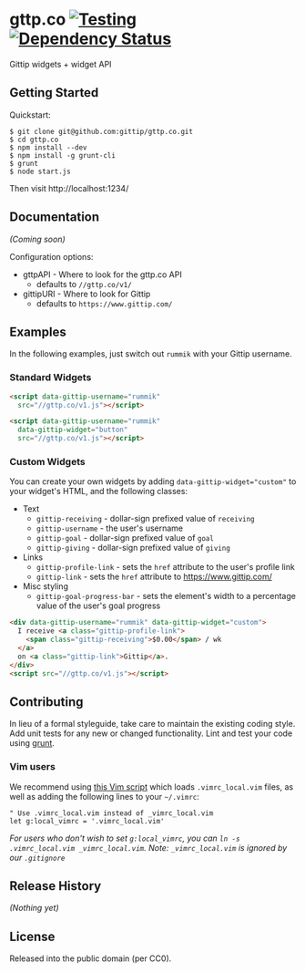 # gttp.co [![Testing](https://secure.travis-ci.org/gittip/gttp.co.png)](http://travis-ci.org/gittip/gttp.co) [![Dependency Status](https://gemnasium.com/gittip/gttp.co.png)](https://gemnasium.com/gittip/gttp.co)

Gittip widgets + widget API

## Getting Started
Quickstart:
```
$ git clone git@github.com:gittip/gttp.co.git
$ cd gttp.co
$ npm install --dev
$ npm install -g grunt-cli
$ grunt
$ node start.js
```

Then visit http://localhost:1234/


## Documentation
_(Coming soon)_

Configuration options:
- gttpAPI - Where to look for the gttp.co API
  - defaults to `//gttp.co/v1/`
- gittipURI - Where to look for Gittip
  - defaults to `https://www.gittip.com/`

## Examples
In the following examples, just switch out `rummik` with your Gittip username.

### Standard Widgets
```html
<script data-gittip-username="rummik"
  src="//gttp.co/v1.js"></script>
```

```html
<script data-gittip-username="rummik"
  data-gittip-widget="button"
  src="//gttp.co/v1.js"></script>
```

### Custom Widgets
You can create your own widgets by adding `data-gittip-widget="custom"` to your
widget's HTML, and the following classes:

- Text
  - `gittip-receiving` - dollar-sign prefixed value of `receiving`
  - `gittip-username` - the user's username
  - `gittip-goal` - dollar-sign prefixed value of `goal`
  - `gittip-giving` - dollar-sign prefixed value of `giving`
- Links
  - `gittip-profile-link` - sets the `href` attribute to the user's profile
    link
  - `gittip-link` - sets the `href` attribute to https://www.gittip.com/
- Misc styling
  - `gittip-goal-progress-bar` - sets the element's width to a percentage value
    of the user's goal progress


```html
<div data-gittip-username="rummik" data-gittip-widget="custom">
  I receive <a class="gittip-profile-link">
    <span class="gittip-receiving">$0.00</span> / wk
  </a>
  on <a class="gittip-link">Gittip</a>.
</div>
<script src="//gttp.co/v1.js"></script>
```

## Contributing
In lieu of a formal styleguide, take care to maintain the existing coding
style. Add unit tests for any new or changed functionality. Lint and test your
code using [grunt](https://github.com/gruntjs/grunt).

### Vim users
We recommend using [this Vim script](https://code.google.com/p/lh-vim/source/browse/misc/trunk/plugin/local_vimrc.vim)
which loads `.vimrc_local.vim` files, as well as adding the following lines to
your `~/.vimrc`:

```vim
" Use .vimrc_local.vim instead of _vimrc_local.vim
let g:local_vimrc = '.vimrc_local.vim'
```

_For users who don't wish to set `g:local_vimrc`, you can
`ln -s .vimrc_local.vim _vimrc_local.vim`.  Note: `_vimrc_local.vim` is ignored
by our `.gitignore`_

## Release History
_(Nothing yet)_

## License
Released into the public domain (per CC0).
